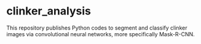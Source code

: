 # clinker_analysis
This repository publishes Python codes to segment and classify clinker images via convolutional neural networks, more specifically Mask-R-CNN.
